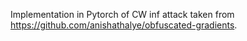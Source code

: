 Implementation in Pytorch of CW inf attack taken from https://github.com/anishathalye/obfuscated-gradients.